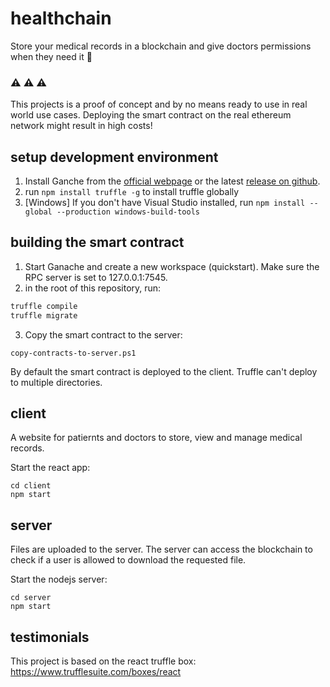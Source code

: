 # healthchain
Store your medical records in a blockchain and give doctors permissions when they need it :hospital:

### :warning: :warning: :warning:
This projects is a proof of concept and by no means ready to use in real world use cases. Deploying the smart contract on the real ethereum network might result in high costs!

## setup development environment

1. Install Ganche from the [official webpage](https://www.trufflesuite.com/ganache) or the latest [release on github](https://github.com/trufflesuite/ganache/releases).
2. run `npm install truffle -g` to install truffle globally
3. [Windows] If you don't have Visual Studio installed, run `npm install --global --production windows-build-tools`

## building the smart contract

1. Start Ganache and create a new workspace (quickstart). Make sure the RPC server is set to 127.0.0.1:7545.
2. in the root of this repository, run:
```bash
truffle compile
truffle migrate
```
3. Copy the smart contract to the server:
```
copy-contracts-to-server.ps1
```
By default the smart contract is deployed to the client. Truffle can't deploy to multiple directories.

## client

A website for patiernts and doctors to store, view and manage medical records.

Start the react app:
```
cd client
npm start
```

## server
Files are uploaded to the server. The server can access the blockchain to check if a user is allowed to download the requested file.

Start the nodejs server:
```
cd server
npm start
```

## testimonials

This project is based on the react truffle box: https://www.trufflesuite.com/boxes/react
